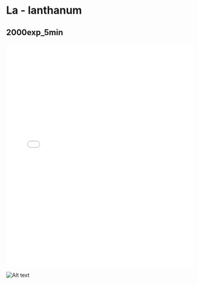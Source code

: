 # La - lanthanum

## 2000exp_5min

<iframe src="../La_2000exp_5min.html" width="100%" height="600px" frameborder="0"></iframe>

![Alt text](La_2000exp_5min.png)

